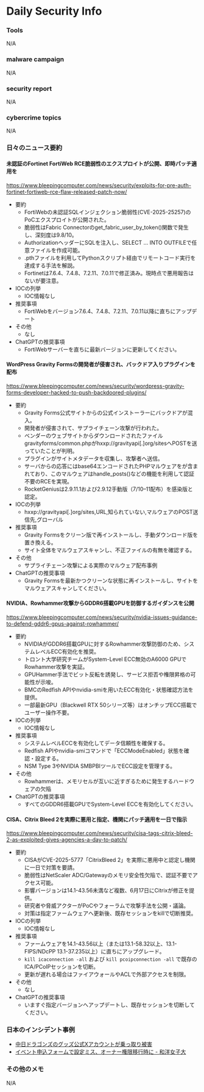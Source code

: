 # Daily Security Info

### Tools
N/A

### malware campaign
N/A

### security report
N/A

### cybercrime topics
N/A

### 日々のニュース要約

#### 未認証のFortinet FortiWeb RCE脆弱性のエクスプロイトが公開、即時パッチ適用を
https://www.bleepingcomputer.com/news/security/exploits-for-pre-auth-fortinet-fortiweb-rce-flaw-released-patch-now/

- 要約
    - FortiWebの未認証SQLインジェクション脆弱性(CVE-2025-25257)のPoCエクスプロイトが公開された。
    - 脆弱性はFabric Connectorのget_fabric_user_by_token()関数で発生し、深刻度は9.8/10。
    - AuthorizationヘッダーにSQLを注入し、SELECT … INTO OUTFILEで任意ファイルを作成可能。
    - .pthファイルを利用してPythonスクリプト経由でリモートコード実行を達成する手法を解説。
    - Fortinetは7.6.4、7.4.8、7.2.11、7.0.11で修正済み。現時点で悪用報告はないが要注意。
- IOCの列挙
    - IOC情報なし
- 推奨事項
    - FortiWebをバージョン7.6.4、7.4.8、7.2.11、7.0.11以降に直ちにアップデート
- その他
    - なし
- ChatGPTの推奨事項
    - FortiWebサーバーを直ちに最新バージョンに更新してください。

#### WordPress Gravity Formsの開発者が侵害され、バックドア入りプラグインを配布
https://www.bleepingcomputer.com/news/security/wordpress-gravity-forms-developer-hacked-to-push-backdoored-plugins/

- 要約
    - Gravity Forms公式サイトからの公式インストーラーにバックドアが混入。
    - 開発者が侵害されて、サプライチェーン攻撃が行われた。
    - ベンダーのウェブサイトからダウンロードされたファイルgravityforms/common.phpがhxxp://gravityapi[.]org/sitesへPOSTを送っていたことが判明。
    - プラグインがサイトメタデータを収集し、攻撃者へ送信。
    - サーバからの応答にはbase64エンコードされたPHPマルウェアをが含まれており、このマルウェアはhandle_posts()などの機能を利用して認証不要のRCEを実現。
    - RocketGeniusは2.9.11.1および2.9.12手動版（7/10–11配布）を感染版と認定。
- IOCの列挙
    - hxxp://gravityapi[.]org/sites,URL,知られていない,マルウェアのPOST送信先,グローバル
- 推奨事項
    - Gravity Formsをクリーン版で再インストールし、手動ダウンロード版を置き換える。
    - サイト全体をマルウェアスキャンし、不正ファイルの有無を確認する。
- その他
    - サプライチェーン攻撃による実際のマルウェア配布事例
- ChatGPTの推奨事項
    - Gravity Formsを最新かつクリーンな状態に再インストールし、サイトをマルウェアスキャンしてください。

#### NVIDIA、Rowhammer攻撃からGDDR6搭載GPUを防御するガイダンスを公開
https://www.bleepingcomputer.com/news/security/nvidia-issues-guidance-to-defend-gddr6-gpus-against-rowhammer/

- 要約
    - NVIDIAがGDDR6搭載GPUに対するRowhammer攻撃防御のため、システムレベルECC有効化を推奨。
    - トロント大学研究チームがSystem-Level ECC無効のA6000 GPUでRowhammer攻撃を実証。
    - GPUHammer手法でビット反転を誘発し、サービス拒否や権限昇格の可能性が示唆。
    - BMCのRedfish APIやnvidia-smiを用いたECC有効化・状態確認方法を提供。
    - 一部最新GPU（Blackwell RTX 50シリーズ等）はオンチップECC搭載でユーザー操作不要。
- IOCの列挙
    - IOC情報なし
- 推奨事項
    - システムレベルECCを有効化してデータ信頼性を確保する。
    - Redfish APIやnvidia-smiコマンドで「ECCModeEnabled」状態を確認・設定する。
    - NSM Type 3やNVIDIA SMBPBIツールでECC設定を管理する。
- その他
    - Rowhammerは、メモリセルが互いに近すぎるために発生するハードウェアの欠陥
- ChatGPTの推奨事項
    - すべてのGDDR6搭載GPUでSystem-Level ECCを有効化してください。

#### CISA、Citrix Bleed 2を実際に悪用と指定、機関にパッチ適用を一日で指示
https://www.bleepingcomputer.com/news/security/cisa-tags-citrix-bleed-2-as-exploited-gives-agencies-a-day-to-patch/

- 要約
    - CISAがCVE-2025-5777「CitrixBleed 2」を実際に悪用中と認定し機関に一日で対策を要請。
    - 脆弱性はNetScaler ADC/Gatewayのメモリ安全性欠陥で、認証不要でアクセス可能。
    - 影響バージョンは14.1-43.56未満など複数、6月17日にCitrixが修正を提供。
    - 研究者や脅威アクターがPoCやフォーラムで攻撃手法を公開・議論。
    - 対策は指定ファームウェアへ更新後、既存セッションをkillで切断推奨。
- IOCの列挙
    - IOC情報なし
- 推奨事項
    - ファームウェアを14.1-43.56以上（または13.1-58.32以上、13.1-FIPS/NDcPP 13.1-37.235以上）に直ちにアップグレード。
    - `kill icaconnection -all` および `kill pcoipconnection -all` で既存のICA/PCoIPセッションを切断。
    - 更新が遅れる場合はファイアウォールやACLで外部アクセスを制限。
- その他
    - なし
- ChatGPTの推奨事項
    - いますぐ指定バージョンへアップデートし、既存セッションを切断してください。

### 日本のインシデント事例
- [中日ドラゴンズのグッズ公式Xアカウントが乗っ取り被害](https://www.security-next.com/172172)
- [イベント申込フォームで設定ミス、オーナー権限移行時に - 和洋女子大](https://www.security-next.com/172120)

### その他のメモ
N/A